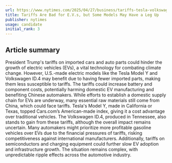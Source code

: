 ```yaml
---
url: https://www.nytimes.com/2025/04/27/business/tariffs-tesla-volkswagen-evs.html
title: Tariffs Are Bad for E.V.s, but Some Models May Have a Leg Up
publisher: nytimes
usage: candidate
initial_rank: 3
---
```

## Article summary
President Trump's tariffs on imported cars and auto parts could hinder the growth of electric vehicles (EVs), a vital technology for combating climate change. However, U.S.-made electric models like the Tesla Model Y and Volkswagen ID.4 may benefit due to having fewer imported parts, making them less susceptible to tariffs. The tariffs could increase battery and component costs, potentially harming domestic EV manufacturing and benefiting Chinese automakers. While efforts to establish a domestic supply chain for EVs are underway, many essential raw materials still come from China, which could face tariffs. Tesla's Model Y, made in California or Texas, topped Cars.com’s American-made index, giving it a cost advantage over traditional vehicles. The Volkswagen ID.4, produced in Tennessee, also stands to gain from these tariffs, although the overall impact remains uncertain. Many automakers might prioritize more profitable gasoline vehicles over EVs due to the financial pressures of tariffs, risking competitiveness against international manufacturers. Additionally, tariffs on semiconductors and charging equipment could further slow EV adoption and infrastructure growth. The situation remains complex, with unpredictable ripple effects across the automotive industry.
